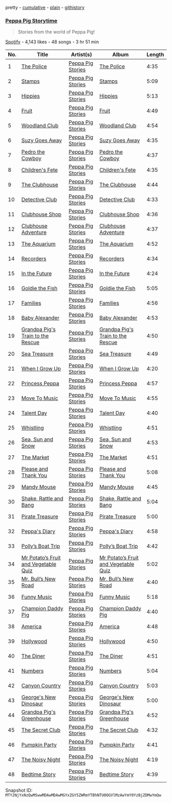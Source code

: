pretty - [cumulative](/playlists/cumulative/37i9dQZF1DX112MgKHIKSG.md) - [plain](/playlists/plain/37i9dQZF1DX112MgKHIKSG) - [githistory](https://github.githistory.xyz/mackorone/spotify-playlist-archive/blob/main/playlists/plain/37i9dQZF1DX112MgKHIKSG)

### [Peppa Pig Storytime](https://open.spotify.com/playlist/37i9dQZF1DX112MgKHIKSG)

> Stories from the world of Peppa Pig!

[Spotify](https://open.spotify.com/user/spotify) - 4,143 likes - 48 songs - 3 hr 51 min

| No. | Title | Artist(s) | Album | Length |
|---|---|---|---|---|
| 1 | [The Police](https://open.spotify.com/track/59ePSqa0c34JYeZgQjIgxH) | [Peppa Pig Stories](https://open.spotify.com/artist/7paD0Gb7ds5SE45UyOhGr8) | [The Police](https://open.spotify.com/album/6q4LJiw4pQrtVMp2hF4V2z) | 4:35 |
| 2 | [Stamps](https://open.spotify.com/track/65Mv5BtFFOd4zElAJLfGbv) | [Peppa Pig Stories](https://open.spotify.com/artist/7paD0Gb7ds5SE45UyOhGr8) | [Stamps](https://open.spotify.com/album/0Pi0sVIqpuk4t7UFdlOYij) | 5:09 |
| 3 | [Hippies](https://open.spotify.com/track/3XxccRconlNd4bGVJ6aJ7f) | [Peppa Pig Stories](https://open.spotify.com/artist/7paD0Gb7ds5SE45UyOhGr8) | [Hippies](https://open.spotify.com/album/02eHaAuZyUQo3C2ptTTFyP) | 5:13 |
| 4 | [Fruit](https://open.spotify.com/track/2ZOcUG7jvxFFrLduwdJu91) | [Peppa Pig Stories](https://open.spotify.com/artist/7paD0Gb7ds5SE45UyOhGr8) | [Fruit](https://open.spotify.com/album/1xCRsVQMNRjNhCbw5NRFFo) | 4:49 |
| 5 | [Woodland Club](https://open.spotify.com/track/386dcPQsLsyLSV7d0gBxfS) | [Peppa Pig Stories](https://open.spotify.com/artist/7paD0Gb7ds5SE45UyOhGr8) | [Woodland Club](https://open.spotify.com/album/1U9dTYl4a98KT9QsaE45Ar) | 4:54 |
| 6 | [Suzy Goes Away](https://open.spotify.com/track/2dH1QEKZpZbV3o3PsYfPet) | [Peppa Pig Stories](https://open.spotify.com/artist/7paD0Gb7ds5SE45UyOhGr8) | [Suzy Goes Away](https://open.spotify.com/album/2QGsdvIitiEGH2MiY9xBFO) | 4:35 |
| 7 | [Pedro the Cowboy](https://open.spotify.com/track/0nT3WCawEtgSr9Kmmok3uQ) | [Peppa Pig Stories](https://open.spotify.com/artist/7paD0Gb7ds5SE45UyOhGr8) | [Pedro the Cowboy](https://open.spotify.com/album/0cGi30LcmBw9xpeSQjmLeX) | 4:37 |
| 8 | [Children's Fete](https://open.spotify.com/track/1FeMD4VehSx5GKeH1n1F9F) | [Peppa Pig Stories](https://open.spotify.com/artist/7paD0Gb7ds5SE45UyOhGr8) | [Children's Fete](https://open.spotify.com/album/2nNO6QaqDR6IOzVirT1slG) | 4:35 |
| 9 | [The Clubhouse](https://open.spotify.com/track/3zJXXCikv7U39IWXFNK2WT) | [Peppa Pig Stories](https://open.spotify.com/artist/7paD0Gb7ds5SE45UyOhGr8) | [The Clubhouse](https://open.spotify.com/album/7mciRu1ImlY5Ac5Tbrl0Bh) | 4:44 |
| 10 | [Detective Club](https://open.spotify.com/track/4JisnwjbfA7f9QQzRaQHef) | [Peppa Pig Stories](https://open.spotify.com/artist/7paD0Gb7ds5SE45UyOhGr8) | [Detective Club](https://open.spotify.com/album/0rh9nHl31jvE3pvjKg3QfT) | 4:33 |
| 11 | [Clubhouse Shop](https://open.spotify.com/track/6nBJJEayxZoIgANJXLHJQM) | [Peppa Pig Stories](https://open.spotify.com/artist/7paD0Gb7ds5SE45UyOhGr8) | [Clubhouse Shop](https://open.spotify.com/album/5znscvtFr36731u36ivOiB) | 4:36 |
| 12 | [Clubhouse Adventure](https://open.spotify.com/track/72UkvnWZqE7XZSPcW9Of1R) | [Peppa Pig Stories](https://open.spotify.com/artist/7paD0Gb7ds5SE45UyOhGr8) | [Clubhouse Adventure](https://open.spotify.com/album/242MfWPQzeb1b3V4P1n71n) | 4:37 |
| 13 | [The Aquarium](https://open.spotify.com/track/4vlO8Ul9BRrFe9Tm35prMS) | [Peppa Pig Stories](https://open.spotify.com/artist/7paD0Gb7ds5SE45UyOhGr8) | [The Aquarium](https://open.spotify.com/album/1jMwGVtAL1z213xcIKZxIH) | 4:52 |
| 14 | [Recorders](https://open.spotify.com/track/3O58vORF789QBFOxbBrmiT) | [Peppa Pig Stories](https://open.spotify.com/artist/7paD0Gb7ds5SE45UyOhGr8) | [Recorders](https://open.spotify.com/album/3aw208Oo8dvCwrkdXPc9S3) | 4:34 |
| 15 | [In the Future](https://open.spotify.com/track/2vBceP1h2dyvpzZeGH9NNU) | [Peppa Pig Stories](https://open.spotify.com/artist/7paD0Gb7ds5SE45UyOhGr8) | [In the Future](https://open.spotify.com/album/5FkRKUHzmODVgv3WhTwrBx) | 4:24 |
| 16 | [Goldie the Fish](https://open.spotify.com/track/11cSlsmHGtGELKOznBTyQk) | [Peppa Pig Stories](https://open.spotify.com/artist/7paD0Gb7ds5SE45UyOhGr8) | [Goldie the Fish](https://open.spotify.com/album/2ywnxffXgxjphXx7iXwJaL) | 5:05 |
| 17 | [Families](https://open.spotify.com/track/5WNNUyLMCuu7msTVtRVpyk) | [Peppa Pig Stories](https://open.spotify.com/artist/7paD0Gb7ds5SE45UyOhGr8) | [Families](https://open.spotify.com/album/23kISPLUiyxM3TGIzx7ehV) | 4:56 |
| 18 | [Baby Alexander](https://open.spotify.com/track/2Mmd5rXdRdSIHPhPsLW4B9) | [Peppa Pig Stories](https://open.spotify.com/artist/7paD0Gb7ds5SE45UyOhGr8) | [Baby Alexander](https://open.spotify.com/album/5yvBa2MLbSDK8Dk6CFmioE) | 4:53 |
| 19 | [Grandpa Pig's Train to the Rescue](https://open.spotify.com/track/7M8T9iv6w49bOxpchiSVCR) | [Peppa Pig Stories](https://open.spotify.com/artist/7paD0Gb7ds5SE45UyOhGr8) | [Grandpa Pig's Train to the Rescue](https://open.spotify.com/album/4pFmnBH9HhbCCuTn2MZfk8) | 4:50 |
| 20 | [Sea Treasure](https://open.spotify.com/track/3RbNHTQgPshnCxpta49bqp) | [Peppa Pig Stories](https://open.spotify.com/artist/7paD0Gb7ds5SE45UyOhGr8) | [Sea Treasure](https://open.spotify.com/album/7EEJGwwnVXmNXvp5vgLNoi) | 4:49 |
| 21 | [When I Grow Up](https://open.spotify.com/track/7o3EmAAZuhyCv4LwRtnNcB) | [Peppa Pig Stories](https://open.spotify.com/artist/7paD0Gb7ds5SE45UyOhGr8) | [When I Grow Up](https://open.spotify.com/album/7K6voj7FOEOBfPlk5PGX0A) | 4:20 |
| 22 | [Princess Peppa](https://open.spotify.com/track/1kcPCZrn7P8UYabYatATBm) | [Peppa Pig Stories](https://open.spotify.com/artist/7paD0Gb7ds5SE45UyOhGr8) | [Princess Peppa](https://open.spotify.com/album/3uK8o3WWxl8AB6HiLQTnPM) | 4:57 |
| 23 | [Move To Music](https://open.spotify.com/track/1cJznZ0QDWB0UU24ZDjHIi) | [Peppa Pig Stories](https://open.spotify.com/artist/7paD0Gb7ds5SE45UyOhGr8) | [Move To Music](https://open.spotify.com/album/0KfLX0CKdU6uHic4xyPq0c) | 4:55 |
| 24 | [Talent Day](https://open.spotify.com/track/2LLlH12XHOZjv9gFA9ibax) | [Peppa Pig Stories](https://open.spotify.com/artist/7paD0Gb7ds5SE45UyOhGr8) | [Talent Day](https://open.spotify.com/album/0lJqL5GWW0JF9ptafbhBKC) | 4:40 |
| 25 | [Whistling](https://open.spotify.com/track/3eTV8uv5sxrFvpGMDEwKpb) | [Peppa Pig Stories](https://open.spotify.com/artist/7paD0Gb7ds5SE45UyOhGr8) | [Whistling](https://open.spotify.com/album/4mYj1TrcCkA9tzOS2P7Jt5) | 4:51 |
| 26 | [Sea, Sun and Snow](https://open.spotify.com/track/1cm49rUMUA8c2LwPFGTCLq) | [Peppa Pig Stories](https://open.spotify.com/artist/7paD0Gb7ds5SE45UyOhGr8) | [Sea, Sun and Snow](https://open.spotify.com/album/6cSUdAlg7z3NGroFa1wnYy) | 4:53 |
| 27 | [The Market](https://open.spotify.com/track/4G2Qswzk6xldWWX5sGQXId) | [Peppa Pig Stories](https://open.spotify.com/artist/7paD0Gb7ds5SE45UyOhGr8) | [The Market](https://open.spotify.com/album/3B8mE99K2j8RAlYXZw4fMg) | 4:51 |
| 28 | [Please and Thank You](https://open.spotify.com/track/65Pe1SrcTnhMgWKcTnwe6o) | [Peppa Pig Stories](https://open.spotify.com/artist/7paD0Gb7ds5SE45UyOhGr8) | [Please and Thank You](https://open.spotify.com/album/5OJ1xJqd0jHQR2Fm2wBaCu) | 5:08 |
| 29 | [Mandy Mouse](https://open.spotify.com/track/3plR4Br6f2QpxnPaQokXzH) | [Peppa Pig Stories](https://open.spotify.com/artist/7paD0Gb7ds5SE45UyOhGr8) | [Mandy Mouse](https://open.spotify.com/album/5WYoSMuqhb4P5IhLoxQN9Z) | 4:45 |
| 30 | [Shake, Rattle and Bang](https://open.spotify.com/track/3HYbGT89Qw1eTu6uupE6mz) | [Peppa Pig Stories](https://open.spotify.com/artist/7paD0Gb7ds5SE45UyOhGr8) | [Shake, Rattle and Bang](https://open.spotify.com/album/38cxq9QLrImHqvopW6TYa7) | 5:04 |
| 31 | [Pirate Treasure](https://open.spotify.com/track/5HbS4avLoZIYTVcElQmtmE) | [Peppa Pig Stories](https://open.spotify.com/artist/7paD0Gb7ds5SE45UyOhGr8) | [Pirate Treasure](https://open.spotify.com/album/3hfnU4gXOokoXNh9zzesoO) | 5:00 |
| 32 | [Peppa's Diary](https://open.spotify.com/track/5GvBsY9pVnqxNFCEkgbaLx) | [Peppa Pig Stories](https://open.spotify.com/artist/7paD0Gb7ds5SE45UyOhGr8) | [Peppa's Diary](https://open.spotify.com/album/2Qbqtrggsk6f48Aejd6Qqn) | 4:58 |
| 33 | [Polly’s Boat Trip](https://open.spotify.com/track/5lCUPJJw1ABi6AMLnVnqA5) | [Peppa Pig Stories](https://open.spotify.com/artist/7paD0Gb7ds5SE45UyOhGr8) | [Polly’s Boat Trip](https://open.spotify.com/album/6rOMuqLpTdnQVQEMJw0p08) | 4:42 |
| 34 | [Mr Potato’s Fruit and Vegetable Quiz](https://open.spotify.com/track/7KskEdVJK6i1T1rL0YnmeU) | [Peppa Pig Stories](https://open.spotify.com/artist/7paD0Gb7ds5SE45UyOhGr8) | [Mr Potato’s Fruit and Vegetable Quiz](https://open.spotify.com/album/4tPzxulpQr0eD0scth53hR) | 5:02 |
| 35 | [Mr\. Bull’s New Road](https://open.spotify.com/track/0GarqL5SGXuARB5gmyJcNz) | [Peppa Pig Stories](https://open.spotify.com/artist/7paD0Gb7ds5SE45UyOhGr8) | [Mr\. Bull’s New Road](https://open.spotify.com/album/28F7Qyh5kegevu1NSWPaO7) | 4:40 |
| 36 | [Funny Music](https://open.spotify.com/track/6rrFkC5yrI5slYxhY0iHR5) | [Peppa Pig Stories](https://open.spotify.com/artist/7paD0Gb7ds5SE45UyOhGr8) | [Funny Music](https://open.spotify.com/album/2pvsYjh6BWOjllE8FuEcsH) | 5:18 |
| 37 | [Champion Daddy Pig](https://open.spotify.com/track/5iMgLwRqO1EpALBabpQmvp) | [Peppa Pig Stories](https://open.spotify.com/artist/7paD0Gb7ds5SE45UyOhGr8) | [Champion Daddy Pig](https://open.spotify.com/album/4drhK7QL3MvfBRd2WRuvIL) | 4:40 |
| 38 | [America](https://open.spotify.com/track/0Nzwm4KA8cgfXr6eN9JkHB) | [Peppa Pig Stories](https://open.spotify.com/artist/7paD0Gb7ds5SE45UyOhGr8) | [America](https://open.spotify.com/album/3lirA9Q3wQ1JdfO2b1fZFw) | 4:48 |
| 39 | [Hollywood](https://open.spotify.com/track/5xF9VNk1hnBFhNXJa3C8DL) | [Peppa Pig Stories](https://open.spotify.com/artist/7paD0Gb7ds5SE45UyOhGr8) | [Hollywood](https://open.spotify.com/album/48hErmlP8p0NT3PGYu9bY3) | 4:50 |
| 40 | [The Diner](https://open.spotify.com/track/65pAgzaSTTz9K92UJ0voMM) | [Peppa Pig Stories](https://open.spotify.com/artist/7paD0Gb7ds5SE45UyOhGr8) | [The Diner](https://open.spotify.com/album/5YwKoIQPdAFUHk4HILFEFj) | 4:51 |
| 41 | [Numbers](https://open.spotify.com/track/2GFjGY9lcKkt1CsrQu6MJM) | [Peppa Pig Stories](https://open.spotify.com/artist/7paD0Gb7ds5SE45UyOhGr8) | [Numbers](https://open.spotify.com/album/1F5lXNSKE3pXV6KaiEIRae) | 5:04 |
| 42 | [Canyon Country](https://open.spotify.com/track/3hx01GuaZb7S1Hdj18fZR5) | [Peppa Pig Stories](https://open.spotify.com/artist/7paD0Gb7ds5SE45UyOhGr8) | [Canyon Country](https://open.spotify.com/album/0QR6cTMDu4kWRszUVNwsRl) | 5:03 |
| 43 | [George's New Dinosaur](https://open.spotify.com/track/2emZTR4wbbE4vMKkb8lnUV) | [Peppa Pig Stories](https://open.spotify.com/artist/7paD0Gb7ds5SE45UyOhGr8) | [George's New Dinosaur](https://open.spotify.com/album/0XO6Nc7vMiXoh7OdM8eOVK) | 5:00 |
| 44 | [Grandpa Pig's Greenhouse](https://open.spotify.com/track/5dtUmR3YwpQ8OK4pKri9Zg) | [Peppa Pig Stories](https://open.spotify.com/artist/7paD0Gb7ds5SE45UyOhGr8) | [Grandpa Pig's Greenhouse](https://open.spotify.com/album/0INJJ0vLQXZpUclqlbSUgB) | 4:52 |
| 45 | [The Secret Club](https://open.spotify.com/track/3JXfwrh1eukIff5S2q4Wtn) | [Peppa Pig Stories](https://open.spotify.com/artist/7paD0Gb7ds5SE45UyOhGr8) | [The Secret Club](https://open.spotify.com/album/6YAIkMdVO9D3kzEQZmPQ4m) | 4:32 |
| 46 | [Pumpkin Party](https://open.spotify.com/track/4KkZdVwJKDqkwcrlvkWfLt) | [Peppa Pig Stories](https://open.spotify.com/artist/7paD0Gb7ds5SE45UyOhGr8) | [Pumpkin Party](https://open.spotify.com/album/6FN40U4McCrcR5fhaVfWXQ) | 4:41 |
| 47 | [The Noisy Night](https://open.spotify.com/track/76fYm2twdIR0V1JWI2pz4b) | [Peppa Pig Stories](https://open.spotify.com/artist/7paD0Gb7ds5SE45UyOhGr8) | [The Noisy Night](https://open.spotify.com/album/1DhGPaGfuzgqfcQ6qBx485) | 4:19 |
| 48 | [Bedtime Story](https://open.spotify.com/track/3otVu4YB9YM5yc81lUzWdQ) | [Peppa Pig Stories](https://open.spotify.com/artist/7paD0Gb7ds5SE45UyOhGr8) | [Bedtime Story](https://open.spotify.com/album/1d0Kk6LZgGIcQ8dk98cLMl) | 4:39 |

Snapshot ID: `MTY2NjYxNzQwMSwwMDAwMDAwMGYxZGY5ZWRmYTBhNTU0OGVlMzAwYmY0YzBjZDMwYmQw`
